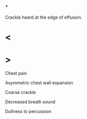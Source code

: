 # .

Crackle heard at the edge of effusion.

# <

# >

Chest pain

Asymmetric chest wall expansion

Coarse crackle

Decreased breath sound

Dullness to percussion
